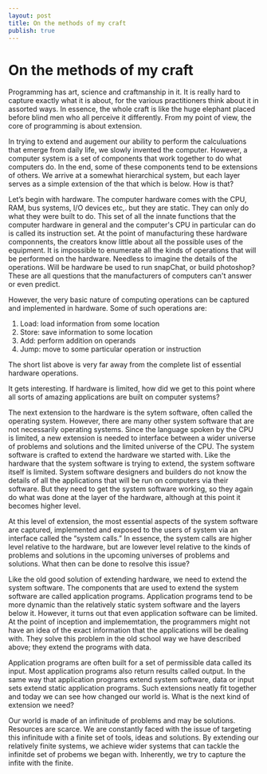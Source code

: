 ```yaml
---
layout: post
title: On the methods of my craft
publish: true
---
```


# On the methods of my craft

Programming has art, science and craftmanship in it. It is really hard to
capture exactly what it is about, for the various practitioners think about it
in assorted ways. In essence, the whole craft is like the huge elephant placed
before blind men who all perceive it differently. From my point of view, the
core of programming is about extension.

In trying to extend and augement our ability to perform the calculuations that emerge from
daily life, we slowly invented the computer. However, a computer system is a
set of components that work together to do what computers do. In the end, some
of these components tend to be extensions of others. We arrive at a somewhat
hierarchical system, but each layer serves as a simple extension of the
that which is below. How is that?

Let&rsquo;s begin with hardware. The computer hardware comes with the CPU, RAM, bus
systems, I/O devices etc,. but they are static. They can only do what they were
built to do. This set of all the innate functions that the computer hardware in
general and the computer's CPU in particular can do is called its instruction
set. At the point of manufacturing these hardware componnents, the creators know
little about all the possible uses of the equipment. It is impossible to
enumerate all the kinds of operations that will be performed on the
hardware. Needless to imagine the details of the operations. Will be hardware
be used to run snapChat, or build photoshop? These are all questions that
the manufacturers of computers can't answer or even predict.

However, the very basic nature of computing operations can be captured and
implemented in hardware. Some of such operations are:

1.  Load: load information from some location
2.  Store: save information to some location
3.  Add: perform addition on operands
4.  Jump: move to some particular operation or instruction

The short list above is very far away from the complete list of essential
hardware operations.

It gets interesting. If hardware is limited, how did we get to this point where
all sorts of amazing applications are built on computer systems?

The next extension to the hardware is the sytem software, often called the
operating system. However, there are many other system software that are not
necessarily operating systems. Since the language spoken by the CPU is limited,
a new extension is needed to interface between a wider universe of problems and
solutions and the limited universe of the CPU. The system software is crafted
to extend the hardware we started with. Like the hardware that the system
software is trying to extend, the system software itself is limited. System
software designers and builders do not know the details of all the applications
that will be run on computers via their software. But they need to get the system software
working, so they again do what was done at the layer of the hardware, although
at this point it becomes higher level.

At this level of extension, the most essential aspects of the system software
are captured, implemented and exposed to the users of system via an interface
called the &ldquo;system calls.&rdquo; In essence, the system calls are higher level
relative to the hardware, but are lowever level relative to the kinds of
problems and solutions in the upcoming universes of problems and
solutions. What then can be done to resolve this issue?

Like the old good solution of extending hardware, we need to extend the system
software. The components that are used to extend the system software are called
application programs. Application programs tend to be more dynamic than the
relatively static system software and the layers below it. However, it turns out that even application
software can be limited. At the point of inception and implememtation, the
programmers might not have an idea of the exact information that the
applications will be dealing with. They solve this problem in the old school
way we have described above; they extend the programs with data.

Application programs are often built for a set of permissible data called its
input. Most application programs also return results called output. In the same
way that application programs extend system software, data or input sets extend
static application programs. Such extensions neatly fit together and today we
can see how changed our world is. What is the next kind of extension we need?

Our world is made of an infinitude of problems and may be solutions. Resources
are scarce. We are constantly faced with the issue of targeting this infinitude
with a finite set of tools, ideas and solutions. By extending our relatively
finite systems, we achieve wider systems that can tackle the infinitde set of
probems we began with. Inherently, we try to capture the infite with the
finite.
